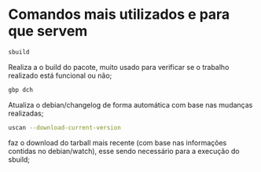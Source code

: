 # Comandos mais utilizados e para que servem

``` bash
sbuild
```
  Realiza a o build do pacote, muito usado para verificar se o trabalho realizado está funcional ou não;
```bash
gbp dch
```
  Atualiza o debian/changelog de forma automática com base nas mudanças realizadas;
```bash
uscan --download-current-version
```
  faz o download do tarball mais recente (com base nas informações contidas no debian/watch), esse sendo necessário para a execução do sbuild;

